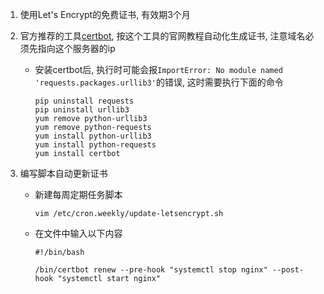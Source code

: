 1. 使用Let's Encrypt的免费证书, 有效期3个月

2. 官方推荐的工具[certbot](https://certbot.eff.org), 按这个工具的官网教程自动化生成证书, 注意域名必须先指向这个服务器的ip

   - 安装certbot后, 执行时可能会报`ImportError: No module named 'requests.packages.urllib3'`的错误, 这时需要执行下面的命令

     ```Shell
     pip uninstall requests
     pip uninstall urllib3
     yum remove python-urllib3
     yum remove python-requests
     yum install python-urllib3
     yum install python-requests
     yum install certbot
     ```

3. 编写脚本自动更新证书

   - 新建每周定期任务脚本
    
     ```Shell
     vim /etc/cron.weekly/update-letsencrypt.sh
     ```

   - 在文件中输入以下内容

     ```Shell
     #!/bin/bash
     
     /bin/certbot renew --pre-hook "systemctl stop nginx" --post-hook "systemctl start nginx"
     ```
